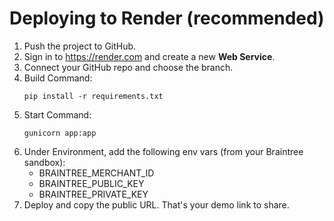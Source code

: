 # Deploying to Render (recommended)

1. Push the project to GitHub.
2. Sign in to https://render.com and create a new **Web Service**.
3. Connect your GitHub repo and choose the branch.
4. Build Command:
   ```
   pip install -r requirements.txt
   ```
5. Start Command:
   ```
   gunicorn app:app
   ```
6. Under Environment, add the following env vars (from your Braintree sandbox):
   - BRAINTREE_MERCHANT_ID
   - BRAINTREE_PUBLIC_KEY
   - BRAINTREE_PRIVATE_KEY
7. Deploy and copy the public URL. That's your demo link to share.
